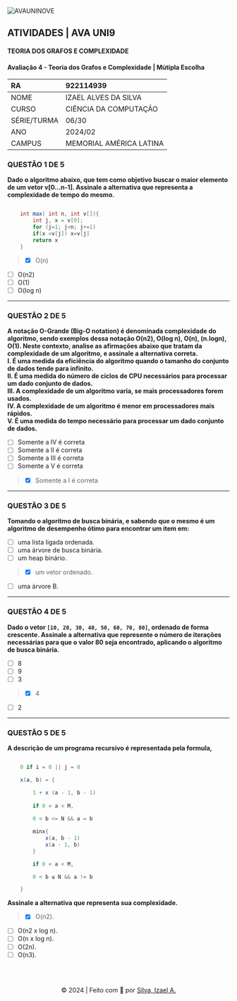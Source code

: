 ![AVAUNINOVE](https://aapa.uninove.br/seu/AVA/imgs/logo-ava.png)

## ATIVIDADES | AVA UNI9

#### TEORIA DOS GRAFOS E COMPLEXIDADE

#### Avaliação 4 - Teoria dos Grafos e Complexidade | Mútipla Escolha

| RA          | 922114939               |
|:----------- |:----------------------- |
| NOME        | IZAEL ALVES DA SILVA    |
| CURSO       | CIÊNCIA DA COMPUTAÇÃO   |
| SÉRIE/TURMA | 06/30                   |
| ANO         | 2024/02                 |
| CAMPUS      | MEMORIAL AMÉRICA LATINA |

### QUESTÃO 1 DE 5
**Dado o algoritmo abaixo, que tem como objetivo buscar o maior elemento de um vetor v[0...n-1]. Assinale a alternativa que representa a complexidade de tempo do mesmo.**
```java

    int max( int n, int v[]){
        int j, x = v[0];
        for (j=1; j<n; j+=1)
        if(x <v[j]) x=v[j]
        return x
    }

```
> - [x] O(n)
- [ ] O(n2)
- [ ] O(1)
- [ ] O(log n)

---

### QUESTÃO 2 DE 5
**A notação O-Grande (Big-O notation) é denominada complexidade do algoritmo, sendo exemplos dessa notação O(n2), O(log n), O(n), (n.logn), O(1). Neste contexto, analise as afirmações abaixo que tratam da complexidade de um algoritmo, e assinale a alternativa correta.**<br>
**I. É uma medida da eficiência do algoritmo quando o tamanho do conjunto de dados tende para infinito.**<br>
**II. É uma medida do número de ciclos de CPU necessários para processar um dado conjunto de dados.**<br>
**III. A complexidade de um algoritmo varia, se mais processadores forem usados.**<br>
**IV. A complexidade de um algoritmo é menor em processadores mais rápidos.**<br>
**V. É uma medida do tempo necessário para processar um dado conjunto de dados.**
- [ ] Somente a IV é correta
- [ ] Somente a II é correta
- [ ] Somente a III é correta
- [ ] Somente a V é correta
> - [x] Somente a I é correta

---

### QUESTÃO 3 DE 5
**Tomando o algoritmo de busca binária, e sabendo que o mesmo é um algoritmo de desempenho ótimo para encontrar um item em:**
- [ ] uma lista ligada ordenada.
- [ ] uma árvore de busca binária.
- [ ] um heap binário.
> - [x] um vetor ordenado.
- [ ] uma árvore B.

---

### QUESTÃO 4 DE 5
**Dado o vetor `[10, 20, 30, 40, 50, 60, 70, 80]`, ordenado de forma crescente. Assinale a alternativa que represente o número de iterações necessárias para que o valor 80 seja encontrado, aplicando o algoritmo de busca binária.**
- [ ] 8
- [ ] 9
- [ ] 3
> - [x] 4
- [ ] 2

---

### QUESTÃO 5 DE 5
**A descrição de um programa recursivo é representada pela formula,**

```java

    0 if i = 0 || j = 0

    x(a, b) = {

        1 + x (a - 1, b - 1)
        
        if 0 < a < M,
        
        0 < b <= N && a = b

        minx{
            x(a, b - 1)
            x(a - 1, b)
        }

        if 0 < a < M,

        0 < b ≤ N && a != b

    }

```
**Assinale a alternativa que representa sua complexidade.**
> - [x] O(n2).
- [ ] O(n2 x log n).
- [ ] O(n x log n).
- [ ] O(2n).
- [ ] O(n3).

<br>
<br>

<p align="center">
    © 2024 | Feito com 💟 por
    <a href="https://www.linkedin.com/in/izaelsilva" target="_blank">Silva, Izael A.</a>
</p>
